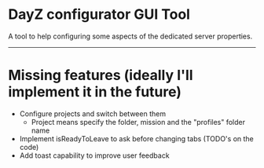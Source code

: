 # DayZ configurator GUI Tool

A tool to help configuring some aspects of the dedicated server properties.

-------------------------------
# Missing features (ideally I'll implement it in the future)
* Configure projects and switch between them
  * Project means specify the folder, mission and the "profiles" folder name
* Implement isReadyToLeave to ask before changing tabs (TODO's on the code)
* Add toast capability to improve user feedback